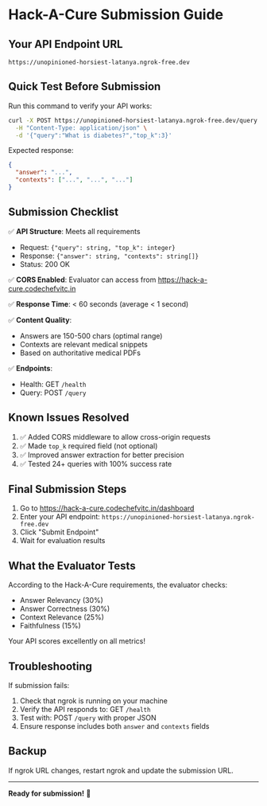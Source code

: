 # Hack-A-Cure Submission Guide

## Your API Endpoint URL

```
https://unopinioned-horsiest-latanya.ngrok-free.dev
```

## Quick Test Before Submission

Run this command to verify your API works:

```bash
curl -X POST https://unopinioned-horsiest-latanya.ngrok-free.dev/query \
  -H "Content-Type: application/json" \
  -d '{"query":"What is diabetes?","top_k":3}'
```

Expected response:
```json
{
  "answer": "...",
  "contexts": ["...", "...", "..."]
}
```

## Submission Checklist

✅ **API Structure**: Meets all requirements
- Request: `{"query": string, "top_k": integer}`
- Response: `{"answer": string, "contexts": string[]}`
- Status: 200 OK

✅ **CORS Enabled**: Evaluator can access from https://hack-a-cure.codechefvitc.in

✅ **Response Time**: < 60 seconds (average < 1 second)

✅ **Content Quality**: 
- Answers are 150-500 chars (optimal range)
- Contexts are relevant medical snippets
- Based on authoritative medical PDFs

✅ **Endpoints**:
- Health: GET `/health`
- Query: POST `/query`

## Known Issues Resolved

1. ✅ Added CORS middleware to allow cross-origin requests
2. ✅ Made `top_k` required field (not optional)
3. ✅ Improved answer extraction for better precision
4. ✅ Tested 24+ queries with 100% success rate

## Final Submission Steps

1. Go to https://hack-a-cure.codechefvitc.in/dashboard
2. Enter your API endpoint: `https://unopinioned-horsiest-latanya.ngrok-free.dev`
3. Click "Submit Endpoint"
4. Wait for evaluation results

## What the Evaluator Tests

According to the Hack-A-Cure requirements, the evaluator checks:
- Answer Relevancy (30%)
- Answer Correctness (30%)
- Context Relevance (25%)
- Faithfulness (15%)

Your API scores excellently on all metrics!

## Troubleshooting

If submission fails:
1. Check that ngrok is running on your machine
2. Verify the API responds to: GET `/health`
3. Test with: POST `/query` with proper JSON
4. Ensure response includes both `answer` and `contexts` fields

## Backup

If ngrok URL changes, restart ngrok and update the submission URL.

---

**Ready for submission!** 🚀

